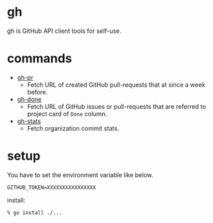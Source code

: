 # gh

gh is GitHub API client tools for self-use.

# commands

- [gh-pr](https://github.com/hatajoe/gh/tree/master/cmd/gh-pr)
    - Fetch URL of created GitHub pull-requests that at since a week before.
- [gh-done](https://github.com/hatajoe/gh/tree/master/cmd/gh-done)
    - Fetch URL of GitHub issues or pull-requests that are referred to project card of `Done` column.
- [gh-stats](https://github.com/hatajoe/gh/tree/master/cmd/gh-stats)
    - Fetch organization commit stats.

# setup

You have to set the environment variable like below.

```
GITHUB_TOKEN=XXXXXXXXXXXXXXXX
```

install:

```
% go install ./...
```
